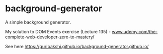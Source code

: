 # background-generator
A simple background generator.

My solution to DOM Events exercise (Lecture 135) - www.udemy.com/the-complete-web-developer-zero-to-mastery/

See here https://guribakshi.github.io/background-generator.github.io/

